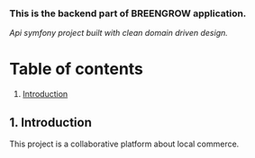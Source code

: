 ### **This is the backend part of BREENGROW application.**
*Api symfony project built with clean domain driven design.*

# Table of contents

1. [Introduction](#Introduction)

## 1. Introduction

This project is a collaborative platform about  local commerce.